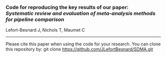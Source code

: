 ### Code for reproducing the key results of our paper: <br>_Systematic review and evaluation of meta-analysis methods for pipeline comparison_

Lefort-Besnard J, Nichols T, Maumet C

---
Please cite this paper when using the code for your research.
You can clone this repository by:
git clone https://github.com/JLefortBesnard/SDMA.git
